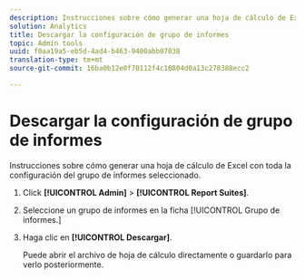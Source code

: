 ```yaml
---
description: Instrucciones sobre cómo generar una hoja de cálculo de Excel con toda la configuración del grupo de informes seleccionado.
solution: Analytics
title: Descargar la configuración de grupo de informes
topic: Admin tools
uuid: f0aa19a5-eb5d-4ad4-b463-9400abb07038
translation-type: tm+mt
source-git-commit: 16ba0b12e0f70112f4c10804d0a13c278388ecc2

---
```



# Descargar la configuración de grupo de informes

Instrucciones sobre cómo generar una hoja de cálculo de Excel con toda la configuración del grupo de informes seleccionado.

1. Click **[!UICONTROL Admin]** &gt; **[!UICONTROL Report Suites]**.
1. Seleccione un grupo de informes en la ficha [!UICONTROL Grupo de informes.]
1. Haga clic en **[!UICONTROL Descargar]**.

   Puede abrir el archivo de hoja de cálculo directamente o guardarlo para verlo posteriormente.
